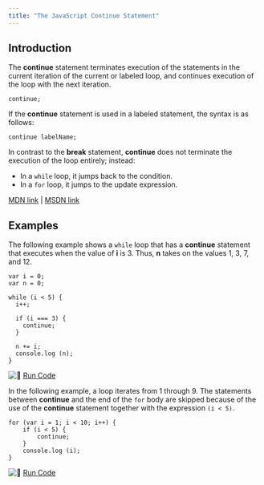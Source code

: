 ```yaml
---
title: "The JavaScript Continue Statement"
---
```


## Introduction

The **continue** statement terminates execution of the statements in the current iteration of the current or labeled loop, and continues execution of the loop with the next iteration.

    continue;

If the **continue** statement is used in a labeled statement, the syntax is as follows:

    continue labelName;

In contrast to the **break** statement, **continue** does not terminate the execution of the loop entirely; instead:  
- In a `while` loop, it jumps back to the condition.  
- In a `for` loop, it jumps to the update expression.

[MDN link](https://developer.mozilla.org/en-US/docs/Web/JavaScript/Reference/Statements/continue) | [MSDN link](https://msdn.microsoft.com/en-us/library/8de3fkc8.aspx)

## Examples

The following example shows a `while` loop that has a **continue** statement that executes when the value of **i** is 3\. Thus, **n** takes on the values 1, 3, 7, and 12.

    var i = 0;
    var n = 0;

    while (i < 5) {
      i++;

      if (i === 3) {
        continue;
      }

      n += i;
      console.log (n);
    }

![:rocket:](//forum.freecodecamp.com/images/emoji/emoji_one/rocket.png?v=2 ":rocket:") [Run Code](https://repl.it/C7hx/0)

In the following example, a loop iterates from 1 through 9\. The statements between **continue** and the end of the `for` body are skipped because of the use of the **continue** statement together with the expression `(i < 5)`.

    for (var i = 1; i < 10; i++) {
        if (i < 5) {
            continue;
        }
        console.log (i);
    }

![:rocket:](//forum.freecodecamp.com/images/emoji/emoji_one/rocket.png?v=2 ":rocket:") [Run Code](https://repl.it/C7hs/0)
